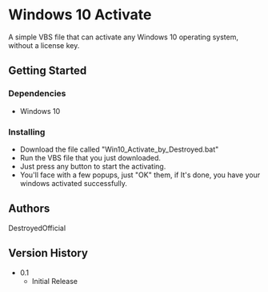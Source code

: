 # Windows 10 Activate

A simple VBS file that can activate any Windows 10 operating system, without a license key.

## Getting Started

### Dependencies

* Windows 10

### Installing

* Download the file called "Win10_Activate_by_Destroyed.bat"
* Run the VBS file that you just downloaded.
* Just press any button to start the activating.
* You'll face with a few popups, just "OK" them, if It's done, you have your windows activated successfully.

## Authors

DestroyedOfficial

## Version History

* 0.1
    * Initial Release
